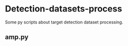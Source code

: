 # Detection-datasets-process
Some py scripts about target detection dataset processing.

## amp.py
```

```
